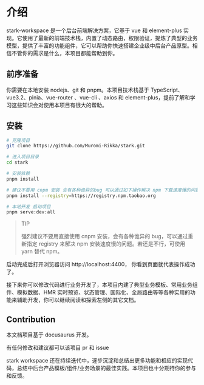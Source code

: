 # 介绍

stark-workspace 是一个后台前端解决方案，它基于 vue 和 element-plus 实现。它使用了最新的前端技术栈，内置了动态路由，权限验证，提炼了典型的业务模型，提供了丰富的功能组件，它可以帮助你快速搭建企业级中后台产品原型。相信不管你的需求是什么，本项目都能帮助到你。

## 前序准备

你需要在本地安装 nodejs、git 和 pnpm。本项目技术栈基于 TypeScript、vue3.2、pinia、vue-router 、vue-cli 、axios 和 element-plus，提前了解和学习这些知识会对使用本项目有很大的帮助。

## 安装

```bash
# 克隆项目
git clone https://github.com/Muromi-Rikka/stark.git

# 进入项目目录
cd stark

# 安装依赖
pnpm install

# 建议不要用 cnpm 安装 会有各种诡异的bug 可以通过如下操作解决 npm 下载速度慢的问题
pnpm install --registry=https://registry.npm.taobao.org

# 本地开发 启动项目
pnpm serve:dev:all
```

> TIP
>
> 强烈建议不要用直接使用 cnpm 安装，会有各种诡异的 bug，可以通过重新指定 registry 来解决 npm 安装速度慢的问题。若还是不行，可使用 yarn 替代 npm。

启动完成后打开浏览器访问 http://localhost:4400， 你看到页面就代表操作成功了。

接下来你可以修改代码进行业务开发了，本项目内建了典型业务模板、常用业务组件、模拟数据、HMR 实时预览、状态管理、国际化、全局路由等等各种实用的功能来辅助开发，你可以继续阅读和探索左侧的其它文档。

## Contribution

本文档项目基于 docusaurus 开发。

有任何修改和建议都可以该项目 pr 和 issue

stark workspace 还在持续迭代中，逐步沉淀和总结出更多功能和相应的实现代码，总结中后台产品模板/组件/业务场景的最佳实践。本项目也十分期待你的参与和反馈。
